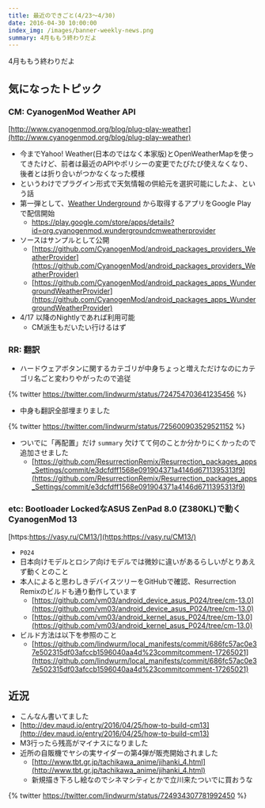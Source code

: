 ```yaml
---
title: 最近のできごと(4/23～4/30)
date: 2016-04-30 10:00:00
index_img: /images/banner-weekly-news.png
summary: 4月ももう終わりだよ
---
```


4月ももう終わりだよ

<!--more-->

## 気になったトピック

### CM: CyanogenMod Weather API

[http://www.cyanogenmod.org/blog/plug-play-weather](http://www.cyanogenmod.org/blog/plug-play-weather)

- 今までYahoo! Weather(日本のではなく本家版)とOpenWeatherMapを使ってきたけど、前者は最近のAPIやポリシーの変更でたびたび使えなくなり、後者とは折り合いがつかなくなった模様
- というわけでプラグイン形式で天気情報の供給元を選択可能にしたよ、という話
- 第一弾として、[Weather Underground](https://www.wunderground.com/) から取得するアプリをGoogle Playで配信開始
    - https://play.google.com/store/apps/details?id=org.cyanogenmod.wundergroundcmweatherprovider
- ソースはサンプルとして公開
    - [https://github.com/CyanogenMod/android_packages_providers_WeatherProvider](https://github.com/CyanogenMod/android_packages_providers_WeatherProvider)
    - [https://github.com/CyanogenMod/android_packages_apps_WundergroundWeatherProvider](https://github.com/CyanogenMod/android_packages_apps_WundergroundWeatherProvider)
- 4/17 以降のNightlyであれば利用可能
    - CM派生もだいたい行けるはず

### RR: 翻訳

- ハードウェアボタンに関するカテゴリが中身ちょっと増えただけなのにカテゴリ名ごと変わりやがったので追従

{% twitter https://twitter.com/lindwurm/status/724754703641235456 %}

- 中身も翻訳全部埋まりました

{% twitter https://twitter.com/lindwurm/status/725600903529521152 %}

- ついでに「再配置」だけ `summary` 欠けてて何のことか分かりにくかったので追加させました
    - [https://github.com/ResurrectionRemix/Resurrection_packages_apps_Settings/commit/e3dcfdff1568e091904371a4146d6711395313f9](https://github.com/ResurrectionRemix/Resurrection_packages_apps_Settings/commit/e3dcfdff1568e091904371a4146d6711395313f9)

### etc: Bootloader LockedなASUS ZenPad 8.0 (Z380KL)で動くCyanogenMod 13

[https:https://vasy.ru/CM13/](https:https://vasy.ru/CM13/)

- `P024`
- 日本向けモデルとロシア向けモデルでは微妙に違いがあるらしいがとりあえず動くとのこと
- 本人によると思わしきデバイスツリーをGitHubで確認、Resurrection Remixのビルドも通り動作しています
    - [https://github.com/vm03/android_device_asus_P024/tree/cm-13.0](https://github.com/vm03/android_device_asus_P024/tree/cm-13.0)
    - [https://github.com/vm03/android_kernel_asus_P024/tree/cm-13.0](https://github.com/vm03/android_kernel_asus_P024/tree/cm-13.0)
- ビルド方法は以下を参照のこと
    - [https://github.com/lindwurm/local_manifests/commit/686fc57ac0e37e502315df03afccb1596040aa4d%23commitcomment-17265021](https://github.com/lindwurm/local_manifests/commit/686fc57ac0e37e502315df03afccb1596040aa4d%23commitcomment-17265021)
## 近況

- こんなん書いてました
- [http://dev.maud.io/entry/2016/04/25/how-to-build-cm13](http://dev.maud.io/entry/2016/04/25/how-to-build-cm13)
- M3行ったら残高がマイナスになりました
- 近所の自販機でヤシの実サイダーの第4弾が販売開始されました
    - [http://www.tbt.gr.jp/tachikawa_anime/jihanki_4.html](http://www.tbt.gr.jp/tachikawa_anime/jihanki_4.html)
    - 新規描き下ろし絵なのでシネマシティとかで立川来たついでに買おうな

{% twitter https://twitter.com/lindwurm/status/724934307781992450 %}
